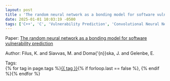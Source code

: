 ```yaml
---
layout: post
title : 'The random neural network as a bonding model for software vulnerability prediction'
date: 2025-01-01 10:03:19 -0500
tags: ['C++', 'C', 'Vulnerability Prediction', 'Convolutional Neural Network', 'Random NN', 'Code metrics', 'Tokenizer']
---
```

Paper: [The random neural network as a bonding model for software vulnerability prediction](https://link.springer.com/chapter/10.1007/978-3-030-68110-4_7)

Author: Filus, K.
and Siavvas, M.
and Doma{\'{n}}ska, J.
and Gelenbe, E.




 Tags:  
        <span>{% for tag in page.tags %}<a href="/tags/#{{ tag | slugify }}">{{ tag }}</a>{% if forloop.last == false %}, {% endif %}{% endfor %}</span>
